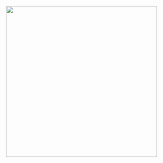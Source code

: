 <p align="center"><img src="https://www.google.com/imgres?imgurl=https://www.tutsmake.com/wp-content/uploads/2019/11/Laravel-6-Upload-Image-using-Dropzone-JS.jpeg&imgrefurl=https://morioh.com/p/1ab84773209f&h=512&w=1024&tbnid=rNBeXEwqOwqErM&tbnh=159&tbnw=318&usg=AI4_-kQ5f_VZWMhP7CEApW2E9mNdcNmiXQ&vet=1&docid=e8qp-DkJ-88R9M" width="400"></p>

